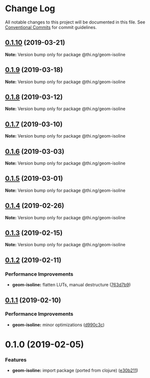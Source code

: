 # Change Log

All notable changes to this project will be documented in this file.
See [Conventional Commits](https://conventionalcommits.org) for commit guidelines.

## [0.1.10](https://github.com/thi-ng/umbrella/compare/@thi.ng/geom-isoline@0.1.9...@thi.ng/geom-isoline@0.1.10) (2019-03-21)

**Note:** Version bump only for package @thi.ng/geom-isoline





## [0.1.9](https://github.com/thi-ng/umbrella/compare/@thi.ng/geom-isoline@0.1.8...@thi.ng/geom-isoline@0.1.9) (2019-03-18)

**Note:** Version bump only for package @thi.ng/geom-isoline





## [0.1.8](https://github.com/thi-ng/umbrella/compare/@thi.ng/geom-isoline@0.1.7...@thi.ng/geom-isoline@0.1.8) (2019-03-12)

**Note:** Version bump only for package @thi.ng/geom-isoline





## [0.1.7](https://github.com/thi-ng/umbrella/compare/@thi.ng/geom-isoline@0.1.6...@thi.ng/geom-isoline@0.1.7) (2019-03-10)

**Note:** Version bump only for package @thi.ng/geom-isoline





## [0.1.6](https://github.com/thi-ng/umbrella/compare/@thi.ng/geom-isoline@0.1.5...@thi.ng/geom-isoline@0.1.6) (2019-03-03)

**Note:** Version bump only for package @thi.ng/geom-isoline





## [0.1.5](https://github.com/thi-ng/umbrella/compare/@thi.ng/geom-isoline@0.1.4...@thi.ng/geom-isoline@0.1.5) (2019-03-01)

**Note:** Version bump only for package @thi.ng/geom-isoline





## [0.1.4](https://github.com/thi-ng/umbrella/compare/@thi.ng/geom-isoline@0.1.3...@thi.ng/geom-isoline@0.1.4) (2019-02-26)

**Note:** Version bump only for package @thi.ng/geom-isoline





## [0.1.3](https://github.com/thi-ng/umbrella/compare/@thi.ng/geom-isoline@0.1.2...@thi.ng/geom-isoline@0.1.3) (2019-02-15)

**Note:** Version bump only for package @thi.ng/geom-isoline





## [0.1.2](https://github.com/thi-ng/umbrella/compare/@thi.ng/geom-isoline@0.1.1...@thi.ng/geom-isoline@0.1.2) (2019-02-11)


### Performance Improvements

* **geom-isoline:** flatten LUTs, manual destructure ([763d7b9](https://github.com/thi-ng/umbrella/commit/763d7b9))





## [0.1.1](https://github.com/thi-ng/umbrella/compare/@thi.ng/geom-isoline@0.1.0...@thi.ng/geom-isoline@0.1.1) (2019-02-10)


### Performance Improvements

* **geom-isoline:** minor optimizations ([d990c3c](https://github.com/thi-ng/umbrella/commit/d990c3c))





# 0.1.0 (2019-02-05)


### Features

* **geom-isoline:** import package (ported from clojure) ([e30b211](https://github.com/thi-ng/umbrella/commit/e30b211))
